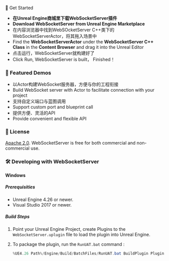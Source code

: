 :rocket: Get Started

- **在Unreal Engine商城里下载WebSocketServer插件**
- **Download WebSocketServer from Unreal Engine Marketplace**
- 在内容浏览器中找到WebSOcketServer C++类下的WebSocketServerActor，将其拖入场景中
- Find the **WebSocketServerActor** under the **WebSocketServer C++ Class** in the **Content Browser** and drag it into the Unreal Editor
- 点击运行，WebSocketServer就构建好了
- Click Run, WebSocketServer is built， Finished！


### :clap: Featured Demos

- 以Actor构建WebSocket服务器，方便与你的工程衔接
- Build WebSocket server with Actor to facilitate connection with your project
- 支持自定义端口与蓝图调用
- Support custom port and blueprint call
- 提供方便、灵活的API
- Provide convenient and flexible API

### :green_book: License

[Apache 2.0](http://www.apache.org/licenses/LICENSE-2.0.html). WebSocketServer is free for both commercial and non-commercial use.

### :hammer_and_wrench: Developing with WebSocketServer
#### Windows
##### Prerequisities
* Unreal Engine 4.26 or newer.
* Visual Studio 2017 or newer.

##### Build Steps
1. Point your Unreal Engine Project, create Plugins  to the `WebSocketServer.uplugin` file to load the plugin into Unreal Engine.

2. To package the plugin, run the `RunUAT.bat` command :

   ```powershell
   %UE4.26 Path%/Engine/Build/BatchFiles/RunUAT.bat BuildPlugin Plugin=%Base Path%/WebSocketServer/WebSocketServer.uplugin -Package=%Base Path%/WebSocketPlugin/Package/ -VS2017 -TargetPlatforms=Win64 -Rocket

